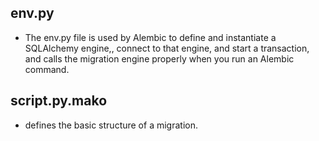env.py
-
- The env.py file is used by Alembic to define and instantiate a SQLAlchemy engine,, connect to that engine, and start a transaction, and calls the migration engine properly when you run an Alembic command. 

script.py.mako
-
- defines the basic structure of a migration.